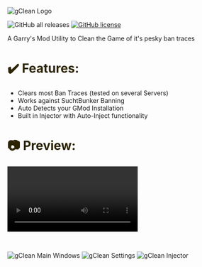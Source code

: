 ![gClean Logo](https://i.imgur.com/LCXLYy1.png)

<img alt="GitHub all releases" src="https://img.shields.io/github/downloads/Toaaa/gClean/total?label=Downloads"> <a href="https://github.com/ExoMods/Toaaa/blob/main/LICENSE"><img alt="GitHub license" src="https://img.shields.io/github/license/ExoMods/gClean"></a>

A Garry's Mod Utility to Clean the Game of it's pesky ban traces


<h1 style="color: #5e9ca0;"><span style="color: #2b2301;">✔️ Features:</span></h1>
<ul>
<li>Clears most Ban Traces (tested on several Servers)</li>
<li>Works against SuchtBunker Banning</li>
<li>Auto Detects your GMod Installation</li>
<li>Built in Injector with Auto-Inject functionality</li>
</ul>
<h1 style="color: #5e9ca0;"><span style="color: #2b2301;">📷 Preview:</span></h1>
<p><video controls="controls" width="294" height="147">
<p>&nbsp;</p>

![gClean Main Windows](https://i.imgur.com/8nSUlnD.png)
![gClean Settings](https://i.imgur.com/bxbVM78.png)
![gClean Injector](https://i.imgur.com/UvBdxxy.png)
  
 

